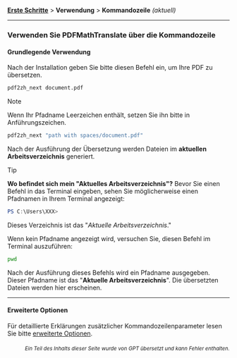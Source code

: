 [**Erste Schritte**](./getting-started.md) > **Verwendung** > **Kommandozeile** _(aktuell)_

---

### Verwenden Sie PDFMathTranslate über die Kommandozeile

#### Grundlegende Verwendung

Nach der Installation geben Sie bitte diesen Befehl ein, um Ihre PDF zu übersetzen.

```bash
pdf2zh_next document.pdf
```

> [!NOTE]
> 
> Wenn Ihr Pfadname Leerzeichen enthält, setzen Sie ihn bitte in Anführungszeichen.
> 
> ```bash
> pdf2zh_next "path with spaces/document.pdf"
> ```

Nach der Ausführung der Übersetzung werden Dateien im **aktuellen Arbeitsverzeichnis** generiert.

> [!TIP]
> **Wo befindet sich mein "Aktuelles Arbeitsverzeichnis"?**
> Bevor Sie einen Befehl in das Terminal eingeben, sehen Sie möglicherweise einen Pfadnamen in Ihrem Terminal angezeigt:
> 
> ```powershell
> PS C:\Users\XXX>
> ```
> 
> Dieses Verzeichnis ist das "*Aktuelle Arbeitsverzeichnis*."
> 
> Wenn kein Pfadname angezeigt wird, versuchen Sie, diesen Befehl im Terminal auszuführen:
> 
> ```bash
> pwd
> ```
> 
> Nach der Ausführung dieses Befehls wird ein Pfadname ausgegeben. Dieser Pfadname ist das "**Aktuelle Arbeitsverzeichnis**". Die übersetzten Dateien werden hier erscheinen.

---

#### Erweiterte Optionen

Für detaillierte Erklärungen zusätzlicher Kommandozeilenparameter lesen Sie bitte [erweiterte Optionen](./../advanced/advanced.md).

<div align="right"> 
<h6><small>Ein Teil des Inhalts dieser Seite wurde von GPT übersetzt und kann Fehler enthalten.</small></h6>
